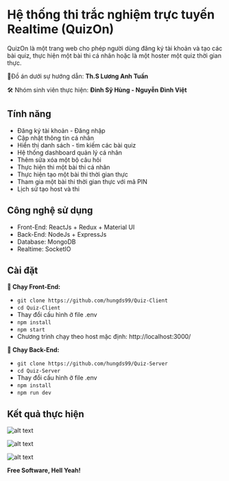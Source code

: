# Hệ thống thi trắc nghiệm trực tuyến Realtime (QuizOn)

QuizOn là một trang web cho phép người dùng đăng ký tài khoản và tạo các bài quiz, thực hiện một bài thi cá nhân hoặc là một hoster một quiz thời gian thực.

🚀Đồ án dưới sự hướng dẫn:   **Th.S Lương Anh Tuấn**

🛠 Nhóm sinh viên thực hiện: **Đinh Sỹ Hùng - Nguyễn Đình Việt**


## Tính năng
- Đăng ký tài khoản - Đăng nhập
- Cập nhật thông tin cá nhân
- Hiển thị danh sách - tìm kiếm các bài quiz
- Hệ thống dashboard quản lý cá nhân
- Thêm sửa xóa một bộ câu hỏi
- Thực hiện thi một bài thi cá nhân
- Thực hiện tạo một bài thi thời gian thực
- Tham gia một bài thi thời  gian thực với mã PIN
- Lịch sử tạo host và thi

## Công nghệ sử dụng
- Front-End: ReactJs + Redux + Material UI
- Back-End:  NodeJs + ExpressJs
- Database:  MongoDB
- Realtime:  SocketIO
## Cài đặt
**🔨 Chạy Front-End:**
* `git clone https://github.com/hungds99/Quiz-Client`
* `cd Quiz-Client`
* Thay đổi cấu hình ở file .env 
* `npm install`
* `npm start`
* Chương trình chạy theo host mặc định: http://localhost:3000/

**🔨 Chạy Back-End:**
* `git clone https://github.com/hungds99/Quiz-Server`
* `cd Quiz-Server`
* Thay đổi cấu hình ở file .env 
* `npm install`
* `npm run dev`

## Kết quả thực hiện
![alt text](https://res.cloudinary.com/dzvqmtroy/image/upload/v1622195098/quiz-app/home_tnctpv.jpg)

![alt text](https://res.cloudinary.com/dzvqmtroy/image/upload/v1622195187/quiz-app/15.Chi_ti%E1%BA%BFt_b%C3%A0i_quiz_wspxsx.png)

![alt text](https://res.cloudinary.com/dzvqmtroy/image/upload/v1622195188/quiz-app/16._Th%E1%BB%B1c_hi%E1%BB%87n_b%C3%A0i_thi_c%C3%A1_nh%C3%A2n_ker3g1.png)


**Free Software, Hell Yeah!**


